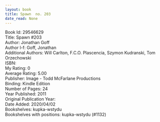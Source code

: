 ```yaml
---
layout: book
title: Spawn  no. 203
date_read: None
---
```


Book Id: 29546629<br />
Title: Spawn #203<br />
Author: Jonathan Goff<br />
Author l-f: Goff, Jonathan<br />
Additional Authors: Will Carlton, F.C.O. Plascencia, Szymon Kudranski, Tom Orzechowski<br />
ISBN: <br />
My Rating: 0<br />
Average Rating: 5.00<br />
Publisher: Image - Todd McFarlane Productions<br />
Binding: Kindle Edition<br />
Number of Pages: 24<br />
Year Published: 2011<br />
Original Publication Year: <br />
Date Added: 2020/04/02<br />
Bookshelves: kupka-wstydu<br />
Bookshelves with positions: kupka-wstydu (#1132)<br />

